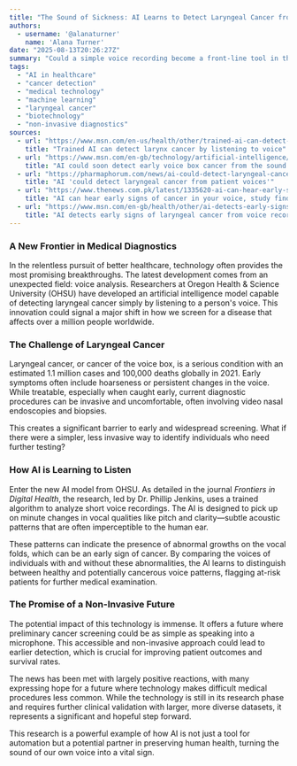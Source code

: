 ```yaml
---
title: "The Sound of Sickness: AI Learns to Detect Laryngeal Cancer from the Human Voice"
authors:
  - username: '@alanaturner'
    name: 'Alana Turner'
date: "2025-08-13T20:26:27Z"
summary: "Could a simple voice recording become a front-line tool in the fight against cancer? Groundbreaking new research reveals an AI model that can detect signs of laryngeal cancer by analyzing subtle changes in a person's voice, offering a non-invasive alternative to traditional diagnostic methods."
tags:
  - "AI in healthcare"
  - "cancer detection"
  - "medical technology"
  - "machine learning"
  - "laryngeal cancer"
  - "biotechnology"
  - "non-invasive diagnostics"
sources:
  - url: "https://www.msn.com/en-us/health/other/trained-ai-can-detect-larynx-cancer-by-listening-to-voice/ar-AA1KtwvJ"
    title: "Trained AI can detect larynx cancer by listening to voice"
  - url: "https://www.msn.com/en-gb/technology/artificial-intelligence/ai-could-soon-detect-early-voice-box-cancer-from-the-sound-of-your-voice/ar-AA1KsA4j"
    title: "AI could soon detect early voice box cancer from the sound of your voice"
  - url: "https://pharmaphorum.com/news/ai-could-detect-laryngeal-cancer-patient-voices"
    title: "AI 'could detect laryngeal cancer from patient voices'"
  - url: "https://www.thenews.com.pk/latest/1335620-ai-can-hear-early-signs-of-cancer-in-your-voice-study-finds"
    title: "AI can hear early signs of cancer in your voice, study finds"
  - url: "https://www.msn.com/en-gb/health/other/ai-detects-early-signs-of-laryngeal-cancer-from-voice-recordings/ar-AA1Kog72"
    title: "AI detects early signs of laryngeal cancer from voice recordings"
---
```


### A New Frontier in Medical Diagnostics

In the relentless pursuit of better healthcare, technology often provides the most promising breakthroughs. The latest development comes from an unexpected field: voice analysis. Researchers at Oregon Health & Science University (OHSU) have developed an artificial intelligence model capable of detecting laryngeal cancer simply by listening to a person's voice. This innovation could signal a major shift in how we screen for a disease that affects over a million people worldwide.

### The Challenge of Laryngeal Cancer

Laryngeal cancer, or cancer of the voice box, is a serious condition with an estimated 1.1 million cases and 100,000 deaths globally in 2021. Early symptoms often include hoarseness or persistent changes in the voice. While treatable, especially when caught early, current diagnostic procedures can be invasive and uncomfortable, often involving video nasal endoscopies and biopsies.

This creates a significant barrier to early and widespread screening. What if there were a simpler, less invasive way to identify individuals who need further testing?

### How AI is Learning to Listen

Enter the new AI model from OHSU. As detailed in the journal *Frontiers in Digital Health*, the research, led by Dr. Phillip Jenkins, uses a trained algorithm to analyze short voice recordings. The AI is designed to pick up on minute changes in vocal qualities like pitch and clarity—subtle acoustic patterns that are often imperceptible to the human ear.

These patterns can indicate the presence of abnormal growths on the vocal folds, which can be an early sign of cancer. By comparing the voices of individuals with and without these abnormalities, the AI learns to distinguish between healthy and potentially cancerous voice patterns, flagging at-risk patients for further medical examination.

### The Promise of a Non-Invasive Future

The potential impact of this technology is immense. It offers a future where preliminary cancer screening could be as simple as speaking into a microphone. This accessible and non-invasive approach could lead to earlier detection, which is crucial for improving patient outcomes and survival rates.

The news has been met with largely positive reactions, with many expressing hope for a future where technology makes difficult medical procedures less common. While the technology is still in its research phase and requires further clinical validation with larger, more diverse datasets, it represents a significant and hopeful step forward.

This research is a powerful example of how AI is not just a tool for automation but a potential partner in preserving human health, turning the sound of our own voice into a vital sign.
